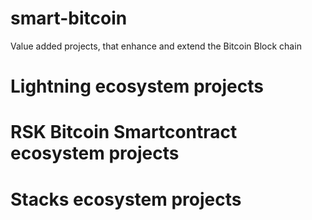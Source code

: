 # smart-bitcoin
Value added projects, that enhance and extend the Bitcoin Block chain

# Lightning ecosystem projects

# RSK Bitcoin Smartcontract ecosystem projects

# Stacks ecosystem projects
